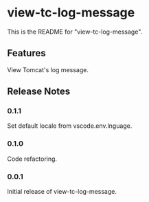 # view-tc-log-message

This is the README for "view-tc-log-message".

## Features

View Tomcat's log message.

## Release Notes

### 0.1.1

Set default locale from vscode.env.lnguage.

### 0.1.0

Code refactoring.

### 0.0.1

Initial release of view-tc-log-message.
